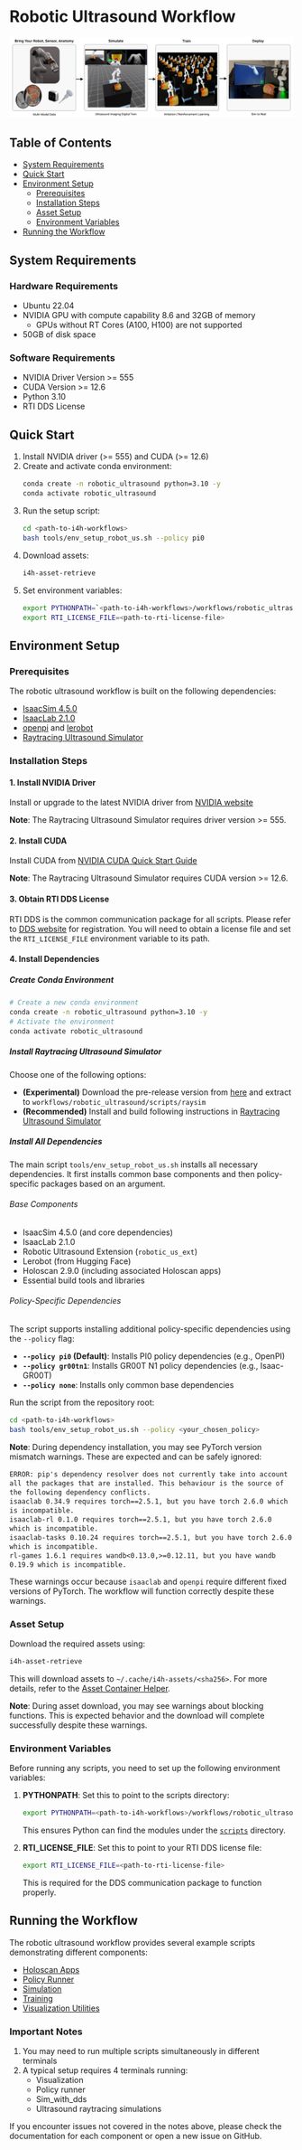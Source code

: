 # Robotic Ultrasound Workflow

![Robotic Ultrasound Workflow](../../docs/source/robotic_us_workflow.jpg)

## Table of Contents
- [System Requirements](#system-requirements)
- [Quick Start](#quick-start)
- [Environment Setup](#environment-setup)
  - [Prerequisites](#prerequisites)
  - [Installation Steps](#installation-steps)
  - [Asset Setup](#asset-setup)
  - [Environment Variables](#environment-variables)
- [Running the Workflow](#running-the-workflow)

## System Requirements

### Hardware Requirements
- Ubuntu 22.04
- NVIDIA GPU with compute capability 8.6 and 32GB of memory
    - GPUs without RT Cores (A100, H100) are not supported
- 50GB of disk space

### Software Requirements
- NVIDIA Driver Version >= 555
- CUDA Version >= 12.6
- Python 3.10
- RTI DDS License

## Quick Start

1. Install NVIDIA driver (>= 555) and CUDA (>= 12.6)
2. Create and activate conda environment:
   ```bash
   conda create -n robotic_ultrasound python=3.10 -y
   conda activate robotic_ultrasound
   ```
3. Run the setup script:
   ```bash
   cd <path-to-i4h-workflows>
   bash tools/env_setup_robot_us.sh --policy pi0
   ```
4. Download assets:
   ```bash
   i4h-asset-retrieve
   ```
5. Set environment variables:
   ```bash
   export PYTHONPATH=`<path-to-i4h-workflows>/workflows/robotic_ultrasound/scripts:<path-to-i4h-workflows>`
   export RTI_LICENSE_FILE=<path-to-rti-license-file>
   ```

## Environment Setup

### Prerequisites

The robotic ultrasound workflow is built on the following dependencies:
- [IsaacSim 4.5.0](https://docs.isaacsim.omniverse.nvidia.com/4.5.0/index.html)
- [IsaacLab 2.1.0](https://isaac-sim.github.io/IsaacLab/v2.1.0/index.html)
- [openpi](https://github.com/Physical-Intelligence/openpi) and [lerobot](https://github.com/huggingface/lerobot)
- [Raytracing Ultrasound Simulator](https://github.com/isaac-for-healthcare/i4h-sensor-simulation/tree/main/ultrasound-raytracing)

### Installation Steps

#### 1. Install NVIDIA Driver
Install or upgrade to the latest NVIDIA driver from [NVIDIA website](https://www.nvidia.com/en-us/drivers/)

**Note**: The Raytracing Ultrasound Simulator requires driver version >= 555.

#### 2. Install CUDA
Install CUDA from [NVIDIA CUDA Quick Start Guide](https://docs.nvidia.com/cuda/cuda-quick-start-guide/index.html)

**Note**: The Raytracing Ultrasound Simulator requires CUDA version >= 12.6.

#### 3. Obtain RTI DDS License
RTI DDS is the common communication package for all scripts. Please refer to [DDS website](https://www.rti.com/products) for registration. You will need to obtain a license file and set the `RTI_LICENSE_FILE` environment variable to its path.

#### 4. Install Dependencies

##### Create Conda Environment
```bash
# Create a new conda environment
conda create -n robotic_ultrasound python=3.10 -y
# Activate the environment
conda activate robotic_ultrasound
```

##### Install Raytracing Ultrasound Simulator
Choose one of the following options:
- **(Experimental)** Download the pre-release version from [here](https://github.com/isaac-for-healthcare/i4h-sensor-simulation/releases/tag/v0.2.0rc1) and extract to `workflows/robotic_ultrasound/scripts/raysim`
- **(Recommended)** Install and build following instructions in [Raytracing Ultrasound Simulator](https://github.com/isaac-for-healthcare/i4h-sensor-simulation/tree/main/ultrasound-raytracing#installation)

##### Install All Dependencies
The main script `tools/env_setup_robot_us.sh` installs all necessary dependencies. It first installs common base components and then policy-specific packages based on an argument.

###### Base Components
- IsaacSim 4.5.0 (and core dependencies)
- IsaacLab 2.1.0
- Robotic Ultrasound Extension (`robotic_us_ext`)
- Lerobot (from Hugging Face)
- Holoscan 2.9.0 (including associated Holoscan apps)
- Essential build tools and libraries

###### Policy-Specific Dependencies
The script supports installing additional policy-specific dependencies using the `--policy` flag:
- **`--policy pi0` (Default)**: Installs PI0 policy dependencies (e.g., OpenPI)
- **`--policy gr00tn1`**: Installs GR00T N1 policy dependencies (e.g., Isaac-GR00T)
- **`--policy none`**: Installs only common base dependencies

Run the script from the repository root:
```bash
cd <path-to-i4h-workflows>
bash tools/env_setup_robot_us.sh --policy <your_chosen_policy>
```

**Note**: During dependency installation, you may see PyTorch version mismatch warnings. These are expected and can be safely ignored:
```
ERROR: pip's dependency resolver does not currently take into account all the packages that are installed. This behaviour is the source of the following dependency conflicts.
isaaclab 0.34.9 requires torch==2.5.1, but you have torch 2.6.0 which is incompatible.
isaaclab-rl 0.1.0 requires torch==2.5.1, but you have torch 2.6.0 which is incompatible.
isaaclab-tasks 0.10.24 requires torch==2.5.1, but you have torch 2.6.0 which is incompatible.
rl-games 1.6.1 requires wandb<0.13.0,>=0.12.11, but you have wandb 0.19.9 which is incompatible.
```
These warnings occur because `isaaclab` and `openpi` require different fixed versions of PyTorch. The workflow will function correctly despite these warnings.

### Asset Setup

Download the required assets using:
```bash
i4h-asset-retrieve
```

This will download assets to `~/.cache/i4h-assets/<sha256>`. For more details, refer to the [Asset Container Helper](https://github.com/isaac-for-healthcare/i4h-asset-catalog/blob/v0.2.0rc1/docs/catalog_helper.md).

**Note**: During asset download, you may see warnings about blocking functions. This is expected behavior and the download will complete successfully despite these warnings.

### Environment Variables

Before running any scripts, you need to set up the following environment variables:

1. **PYTHONPATH**: Set this to point to the scripts directory:
   ```bash
   export PYTHONPATH=<path-to-i4h-workflows>/workflows/robotic_ultrasound/scripts
   ```
   This ensures Python can find the modules under the [`scripts`](./scripts) directory.

2. **RTI_LICENSE_FILE**: Set this to point to your RTI DDS license file:
   ```bash
   export RTI_LICENSE_FILE=<path-to-rti-license-file>
   ```
   This is required for the DDS communication package to function properly.


## Running the Workflow

The robotic ultrasound workflow provides several example scripts demonstrating different components:

- [Holoscan Apps](./scripts/holoscan_apps)
- [Policy Runner](./scripts/policy_runner)
- [Simulation](./scripts/simulation)
- [Training](./scripts/training)
- [Visualization Utilities](./scripts/utils)

### Important Notes
1. You may need to run multiple scripts simultaneously in different terminals
2. A typical setup requires 4 terminals running:
   - Visualization
   - Policy runner
   - Sim_with_dds
   - Ultrasound raytracing simulations

If you encounter issues not covered in the notes above, please check the documentation for each component or open a new issue on GitHub.
